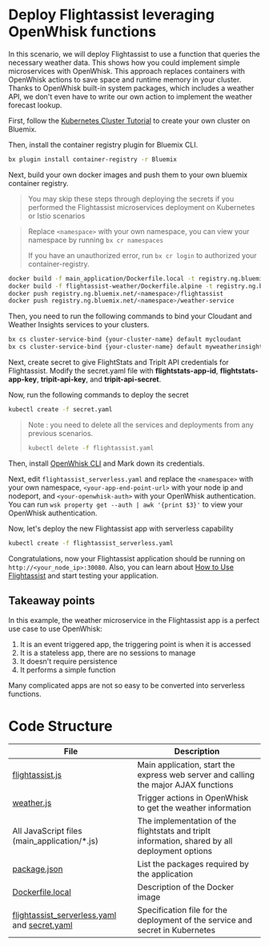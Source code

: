 # Deploy Flightassist leveraging OpenWhisk functions

In this scenario, we will deploy Flightassist to use a function that queries the necessary weather data. This shows how you could implement simple microservices with OpenWhisk. This approach replaces containers with OpenWhisk actions to save space and runtime memory in your cluster. Thanks to OpenWhisk built-in system packages, which includes a weather API, we don't even have to write our own action to implement the weather forecast lookup.

First, follow the [Kubernetes Cluster Tutorial](https://github.com/IBM/container-journey-template) to create your own cluster on Bluemix.

Then, install the container registry plugin for Bluemix CLI.

```bash
bx plugin install container-registry -r Bluemix
```
Next, build your own docker images and push them to your own bluemix container registry.
> You may skip these steps through deploying the secrets if you performed the Flightassist microservices deployment on Kubernetes or Istio scenarios

> Replace `<namespace>` with your own namespace, you can view your namespace by running `bx cr namespaces`
>
> If you have an unauthorized error, run `bx cr login` to authorized your container-registry.

```bash
docker build -f main_application/Dockerfile.local -t registry.ng.bluemix.net/<namespace>/flightassist main_application
docker build -f flightassist-weather/Dockerfile.alpine -t registry.ng.bluemix.net/<namespace>/weather-service flightassist-weather
docker push registry.ng.bluemix.net/<namespace>/flightassist
docker push registry.ng.bluemix.net/<namespace>/weather-service
```

Then, you need to run the following commands to bind your Cloudant and Weather Insights services to your clusters.

```bash
bx cs cluster-service-bind {your-cluster-name} default mycloudant
bx cs cluster-service-bind {your-cluster-name} default myweatherinsights
```
Next, create secret to give FlightStats and TripIt API credentials for Flightassist. Modify the secret.yaml file with **flightstats-app-id**, **flightstats-app-key**, **tripit-api-key**, and **tripit-api-secret**.

Now, run the following commands to deploy the secret

```bash
kubectl create -f secret.yaml
```

> Note : you need to delete all the services and deployments from any previous scenarios.
>
> ```bash
> kubectl delete -f flightassist.yaml
> ```

Then, install [OpenWhisk CLI](https://console.ng.bluemix.net/openwhisk/learn/cli) and Mark down its credentials.

Next, edit `flightassist_serverless.yaml` and replace the `<namespace>` with your own namespace, `<your-app-end-point-url>` with your node ip and nodeport, and `<your-openwhisk-auth>` with your OpenWhisk authentication. You can run `wsk property get --auth | awk '{print $3}'` to view your OpenWhisk authentication.

Now, let's deploy the new Flightassist app with serverless capability

```bash
kubectl create -f flightassist_serverless.yaml
```

Congratulations, now your Flightassist application should be running on `http://<your_node_ip>:30080`. Also, you can learn about [How to Use Flightassist](https://github.com/IBM/Microservices-deployment-with-PaaS-Containers-and-Serverless-Platforms#how-to-use-flightassist) and start testing your application.

## Takeaway points
In this example, the weather microservice in the Flightassist app is a perfect use case to use OpenWhisk:
1. It is an event triggered app, the triggering point is when it is accessed
2. It is a stateless app, there are no sessions to manage
3. It doesn't require persistence
4. It performs a simple function

Many complicated apps are not so easy to be converted into serverless functions.

# Code Structure

| File                                     | Description                              |
| ---------------------------------------- | ---------------------------------------- |
| [flightassist.js](../main_application/flightassist.js)       | Main application, start the express web server and calling the major AJAX functions|
| [weather.js](../main_application/weather.js)       | Trigger actions in OpenWhisk to get the weather information |
| All JavaScript files (main_application/*.js)         | The implementation of the flightstats and tripIt information, shared by all deployment options |
| [package.json](../main_application/package.json)         | List the packages required by the application |
| [Dockerfile.local](../main_application/Dockerfile.local)         | Description of the Docker image          |
| [flightassist_serverless.yaml](../flightassist_serverless.yaml) and [secret.yaml](../secret.yaml)| Specification file for the deployment of the service and secret in Kubernetes |
